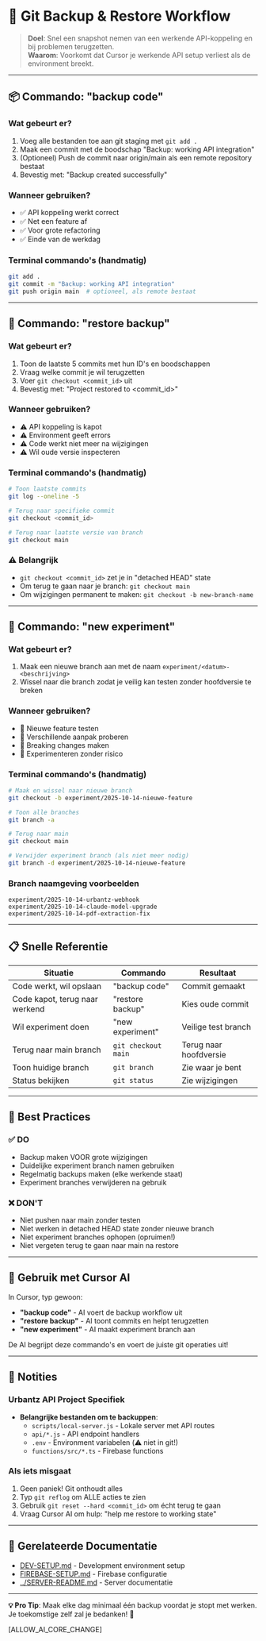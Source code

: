# 🔄 Git Backup & Restore Workflow

> **Doel**: Snel een snapshot nemen van een werkende API-koppeling en bij problemen terugzetten.  
> **Waarom**: Voorkomt dat Cursor je werkende API setup verliest als de environment breekt.

---

## 📦 Commando: "backup code"

### Wat gebeurt er?
1. Voeg alle bestanden toe aan git staging met `git add .`
2. Maak een commit met de boodschap "Backup: working API integration"
3. (Optioneel) Push de commit naar origin/main als een remote repository bestaat
4. Bevestig met: "Backup created successfully"

### Wanneer gebruiken?
- ✅ API koppeling werkt correct
- ✅ Net een feature af
- ✅ Voor grote refactoring
- ✅ Einde van de werkdag

### Terminal commando's (handmatig)
```bash
git add .
git commit -m "Backup: working API integration"
git push origin main  # optioneel, als remote bestaat
```

---

## 🔄 Commando: "restore backup"

### Wat gebeurt er?
1. Toon de laatste 5 commits met hun ID's en boodschappen
2. Vraag welke commit je wil terugzetten
3. Voer `git checkout <commit_id>` uit 
4. Bevestig met: "Project restored to <commit_id>"

### Wanneer gebruiken?
- ⚠️ API koppeling is kapot
- ⚠️ Environment geeft errors
- ⚠️ Code werkt niet meer na wijzigingen
- ⚠️ Wil oude versie inspecteren

### Terminal commando's (handmatig)
```bash
# Toon laatste commits
git log --oneline -5

# Terug naar specifieke commit
git checkout <commit_id>

# Terug naar laatste versie van branch
git checkout main
```

### ⚠️ Belangrijk
- `git checkout <commit_id>` zet je in "detached HEAD" state
- Om terug te gaan naar je branch: `git checkout main`
- Om wijzigingen permanent te maken: `git checkout -b new-branch-name`

---

## 🧪 Commando: "new experiment"

### Wat gebeurt er?
1. Maak een nieuwe branch aan met de naam `experiment/<datum>-<beschrijving>`
2. Wissel naar die branch zodat je veilig kan testen zonder hoofdversie te breken

### Wanneer gebruiken?
- 🔬 Nieuwe feature testen
- 🔬 Verschillende aanpak proberen
- 🔬 Breaking changes maken
- 🔬 Experimenteren zonder risico

### Terminal commando's (handmatig)
```bash
# Maak en wissel naar nieuwe branch
git checkout -b experiment/2025-10-14-nieuwe-feature

# Toon alle branches
git branch -a

# Terug naar main
git checkout main

# Verwijder experiment branch (als niet meer nodig)
git branch -d experiment/2025-10-14-nieuwe-feature
```

### Branch naamgeving voorbeelden
```
experiment/2025-10-14-urbantz-webhook
experiment/2025-10-14-claude-model-upgrade
experiment/2025-10-14-pdf-extraction-fix
```

---

## 📋 Snelle Referentie

| Situatie | Commando | Resultaat |
|----------|----------|-----------|
| Code werkt, wil opslaan | "backup code" | Commit gemaakt |
| Code kapot, terug naar werkend | "restore backup" | Kies oude commit |
| Wil experiment doen | "new experiment" | Veilige test branch |
| Terug naar main branch | `git checkout main` | Terug naar hoofdversie |
| Toon huidige branch | `git branch` | Zie waar je bent |
| Status bekijken | `git status` | Zie wijzigingen |

---

## 🎯 Best Practices

### ✅ DO
- Backup maken VOOR grote wijzigingen
- Duidelijke experiment branch namen gebruiken
- Regelmatig backups maken (elke werkende staat)
- Experiment branches verwijderen na gebruik

### ❌ DON'T
- Niet pushen naar main zonder testen
- Niet werken in detached HEAD state zonder nieuwe branch
- Niet experiment branches ophopen (opruimen!)
- Niet vergeten terug te gaan naar main na restore

---

## 🚀 Gebruik met Cursor AI

In Cursor, typ gewoon:
- **"backup code"** - AI voert de backup workflow uit
- **"restore backup"** - AI toont commits en helpt terugzetten
- **"new experiment"** - AI maakt experiment branch aan

De AI begrijpt deze commando's en voert de juiste git operaties uit!

---

## 📝 Notities

### Urbantz API Project Specifiek
- **Belangrijke bestanden om te backuppen**:
  - `scripts/local-server.js` - Lokale server met API routes
  - `api/*.js` - API endpoint handlers
  - `.env` - Environment variabelen (⚠️ niet in git!)
  - `functions/src/*.ts` - Firebase functions

### Als iets misgaat
1. Geen paniek! Git onthoudt alles
2. Typ `git reflog` om ALLE acties te zien
3. Gebruik `git reset --hard <commit_id>` om écht terug te gaan
4. Vraag Cursor AI om hulp: "help me restore to working state"

---

## 🔗 Gerelateerde Documentatie
- [DEV-SETUP.md](./DEV-SETUP.md) - Development environment setup
- [FIREBASE-SETUP.md](./FIREBASE-SETUP.md) - Firebase configuratie
- [../SERVER-README.md](../SERVER-README.md) - Server documentatie

---

**💡 Pro Tip**: Maak elke dag minimaal één backup voordat je stopt met werken. Je toekomstige zelf zal je bedanken! 🙏

[ALLOW_AI_CORE_CHANGE]
